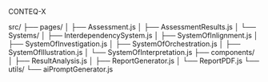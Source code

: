 CONTEQ-X


src/
├── pages/
│   ├── Assessment.js
│   ├── AssessmentResults.js
│   └── Systems/
│       ├── InterdependencySystem.js
│       ├── SystemOfInlignment.js
│       ├── SystemOfInvestigation.js
│       ├── SystemOfOrchestration.js
│       ├── SystemOfIllustration.js
│       └── SystemOfInterpretation.js
├── components/
│   ├── ResultAnalysis.js
│   ├── ReportGenerator.js
│   └── ReportPDF.js
└── utils/
    └── aiPromptGenerator.js